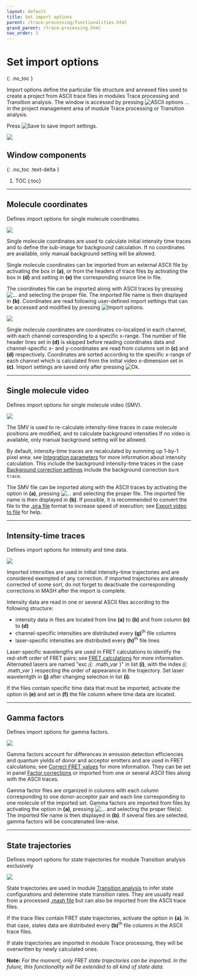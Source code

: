 ```yaml
---
layout: default
title: Set import options
parent: /trace-processing/functionalities.html
grand_parent: /trace-processing.html
nav_order: 1
---
```


# Set import options
{: .no_toc }

Import options define the particular file structure and annexed files used to create a project from ASCII trace files in modules Trace processing and Transition analysis.
The window is accessed by pressing 
![ASCII options ...](../../assets/images/gui/TP-but-ascii-options-3p.png "ASCII options ...") in the project management area of module Trace processing or Transition analysis.

Press 
![Save](../../assets/images/gui/TP-but-save-bga.png "Save") to save import settings.

<a href="../../assets/images/gui/TP-area-proj-impopt.png"><img src="../../assets/images/gui/TP-area-proj-impopt.png" style="max-width: 286px;"/></a>

## Window components
{: .no_toc .text-delta }

1. TOC
{:toc}


---

## Molecule coordinates

Defines import options for single molecule coordinates.

<a href="../../assets/images/gui/TP-area-proj-impopt-coord.png"><img src="../../assets/images/gui/TP-area-proj-impopt-coord.png" style="max-width: 250px;"/></a>

Single molecule coordinates are used to calculate initial intensity time traces and to define the sub-image for background calculation.
If no coordinates are available, only manual background setting will be allowed.

Single molecule coordinates can be imported from an external ASCII file by activating the box in **(a)**, or from the headers of trace files by activating the box in **(d)** and setting in **(e)** the corresponding source line in file.

The coordinates file can be imported along with ASCII traces by pressing 
![...](../../assets/images/gui/TP-but-3p.png "...") and selecting the proper file. 
The imported file name is then displayed in **(b)**.
Coordinates are read following user-defined import settings that can be accessed and modified by pressing 
![Import options](../../assets/images/gui/TP-but-import-options.png "Import options").

<a href="../../assets/images/gui/TP-area-proj-impopt-coord-impopt.png"><img src="../../assets/images/gui/TP-area-proj-impopt-coord-impopt.png" style="max-width: 226px;"/></a>

Single molecule coordinates are coordinates co-localized in each channel, with each channel corresponding to a specific x-range.
The number of file header lines set in **(d)** is skipped before reading coordinates data and channel-specific x- and y-coordinates are read from columns set in **(c)** and **(d)** respectively.
Coordinates are sorted according to the specific x-range of each channel which is calculated from the initial video x-dimension set in **(c)**.
Import settings are saved only after pressing 
![Ok](../../assets/images/gui/TP-but-ok.png "Ok").


---

## Single molecule video

Defines import options for single molecule video (SMV).

<a href="../../assets/images/gui/TP-area-proj-impopt-vid.png"><img src="../../assets/images/gui/TP-area-proj-impopt-vid.png" style="max-width: 250px;"/></a>

The SMV is used to re-calculate intensity-time traces in case molecule positions are modified, and to calculate background intensities
If no video is available, only manual background setting will be allowed.

By default, intensity-time traces are recalculated by summing up 1-by-1 pixel area; see 
[Integration parameters](../../video-processing/panels/panel-intensity-integration.html#integration-parameters) for more information about intensity calculation.
This include the background intensity-time traces in the case 
[Background correction settings](../panels/panel-background-correction.html#background-correction-settings) include the background correction `Dark trace`.

The SMV file can be imported along with the ASCII traces by activating the option in **(a)**, pressing 
![...](../../assets/images/gui/TP-but-3p.png "...") and selecting the proper file. 
The imported file name is then displayed in **(b)**.
If possible, it is recommended to convert the file to the 
[.sira file](../../output-files/sira-mash-video.html) format to increase speed of execution; see 
[Export video to file](../../video-processing/panels/panel-edit-video.html#export-video-to-file) for help.


---

## Intensity-time traces

Defines import options for intensity and time data.

<a href="../../assets/images/gui/TP-area-proj-impopt-intensity.png"><img src="../../assets/images/gui/TP-area-proj-impopt-intensity.png" style="max-width: 250px;"/></a>

Imported intensities are used in initial intensity-time trajectories and are considered exempted of any correction.
if imported trajectories are already corrected of some sort, do not forget to deactivate the corresponding corrections in MASH after the import is complete. 

Intensity data are read in one or several ASCII files according to the following structure:

- intensity data in files are located from line **(a)** to **(b)** and from column **(c)** to **(d)**
- channel-specific intensities are distributed every **(g)**<sup>th</sup> file columns
- laser-specific intensities are distributed every **(h)**<sup>th</sup> file lines

Laser-specific wavelengths are used in FRET calculations to identify the red-shift order of FRET pairs; see 
[FRET calculations](../../video-processing/functionalities/set-project-options.html#fret-calculations) for more information.
Alternated lasers are named "exc 
[*i*](){: .math_var }" in list **(i)**, with the index 
[*i*](){: .math_var } respecting the order of appearance in the trajectory.
Set laser wavelentgth in **(j)** after changing selection in list **(i)**. 

If the files contain specific time data that must be imported, activate the option in **(e)** and set in **(f)** the file column where time data are located.


---

## Gamma factors

Defines import options for gamma factors.

<a href="../../assets/images/gui/TP-area-proj-impopt-gamma.png"><img src="../../assets/images/gui/TP-area-proj-impopt-gamma.png" style="max-width: 250px;"/></a>

Gamma factors account for differences in emission detection efficiencies and quantum yields of donor and acceptor emitters and are used in FRET calculations; see 
[Correct FRET values](../workflow.html#correct-fret-values) for more information.
They can be set in panel 
[Factor corrections](panel-factor-corrections) or imported from one or several ASCII files along with the ASCII traces.

Gamma factor files are organized in columns with each column corresponding to one donor-acceptor pair and each line corresponding to one molecule of the imported set.
Gamma factors are imported from files by activating the option in **(a)**, pressing 
![...](../../assets/images/gui/TP-but-3p.png "...") and selecting the proper file(s).
The imported file name is then displayed in **(b)**.
If several files are selected, gamma factors will be concatenated line-wise.


---

## State trajectories

Defines import options for state trajectories for module Transition analysis exclusively

<a href="../../assets/images/gui/TP-area-proj-impopt-discr.png"><img src="../../assets/images/gui/TP-area-proj-impopt-discr.png" style="max-width: 250px;"/></a>

State trajectories are used in module 
[Transition analysis](../../transition-analysis.html) to infer state configurations and determine state transition rates.
They are usually read from a processed 
[.mash file](../../output-files/mash-mash-project.html) but can also be imported from the ASCII trace files.

If the trace files contain FRET state trajectories, activate the option in **(a)**.
In that case, states data are distributed every **(b)**<sup>th</sup> file columns in the ASCII trace files.

If state trajectories are imported in module Trace processing, they will be overwritten by newly calculated ones.

**Note:** *For the moment, only FRET state trajectories can be imported.
In the future, this functionality will be extended to all kind of state data.*
